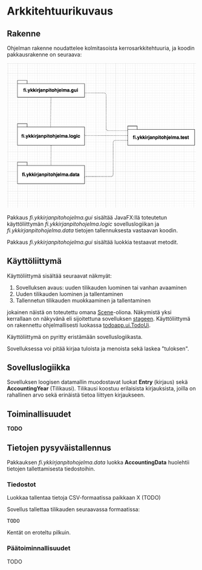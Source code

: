 # Arkkitehtuurikuvaus

## Rakenne

Ohjelman rakenne noudattelee kolmitasoista kerrosarkkitehtuuria, ja koodin pakkausrakenne on seuraava:

<img src="https://github.com/miikahyttinen/otm-harjoitustyo/blob/master/dokumentaatio/pakkausrakenne.png" width="500">

Pakkaus _fi.ykkirjanpitohojelma.gui_ sisältää JavaFX:llä toteutetun käyttöliittymän _fi.ykkirjanpitohojelma.logic_ sovelluslogiikan ja _fi.ykkirjanpitohojelma.data_ tietojen tallennuksesta vastaavan koodin.

Pakkaus _fi.ykkirjanpitohojelma.gui_ sisältää luokkia testaavat metodit. 

## Käyttöliittymä

Käyttöliittymä sisältää seuraavat näkmyät:
1. Sovelluksen avaus: uuden tilikauden luominen tai vanhan avaaminen
2. Uuden tilikauden luominen ja tallentaminen
3. Tallennetun tilikauden muokkaaminen ja tallentaminen

jokainen näistä on toteutettu omana [Scene](https://docs.oracle.com/javase/8/javafx/api/javafx/scene/Scene.html)-oliona. Näkymistä yksi kerrallaan on näkyvänä eli sijoitettuna sovelluksen [stageen](https://docs.oracle.com/javase/8/javafx/api/javafx/stage/Stage.html). Käyttöliittymä on rakennettu ohjelmallisesti luokassa [todoapp.ui.TodoUi](https://github.com/mluukkai/OtmTodoApp/blob/master/src/main/java/todoapp/ui/TodoUi.java).

Käyttöliittymä on pyritty eristämään sovelluslogiikasta. 

Sovelluksessa voi pitää kirjaa tuloista ja menoista sekä laskea "tuloksen".

## Sovelluslogiikka

Sovelluksen loogisen datamallin muodostavat luokat **Entry** (kirjaus) sekä **AccountingYear** (Tilikausi).
Tilikausi koostuu erilaisista kirjauksista, joilla on rahallinen arvo sekä erinäistä tietoa liittyen kirjaukseen.
 
## Toiminallisuudet

**TODO**

## Tietojen pysyväistallennus

Pakkauksen _fi.ykkirjanpitohojelma.data_ luokka **AccountingData** huolehtii tietojen tallettamisesta tiedostoihin.


### Tiedostot

Luokkaa tallentaa tietoja CSV-formaatissa paikkaan X (TODO)

Sovellus tallettaa tilikauden seuraavassa formaatissa:

<pre>
TODO
</pre>

Kentät on eroteltu pilkuin.

### Päätoiminnallisuudet

TODO

